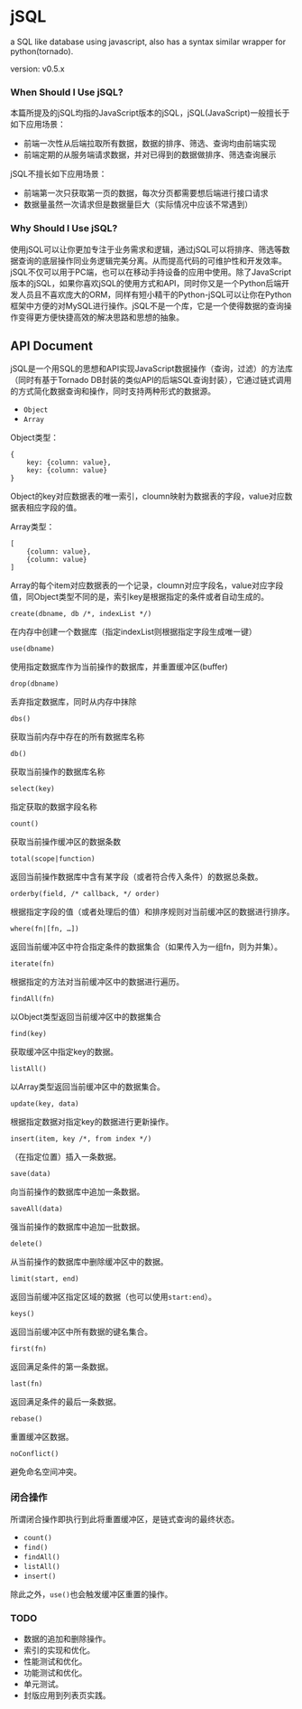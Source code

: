 jSQL
====

a SQL like database using javascript, also has a syntax similar wrapper for python(tornado).

version: v0.5.x

### When Should I Use jSQL?

本篇所提及的jSQL均指的JavaScript版本的jSQL，jSQL(JavaScript)一般擅长于如下应用场景：

- 前端一次性从后端拉取所有数据，数据的排序、筛选、查询均由前端实现
- 前端定期的从服务端请求数据，并对已得到的数据做排序、筛选查询展示

jSQL不擅长如下应用场景：

- 前端第一次只获取第一页的数据，每次分页都需要想后端进行接口请求
- 数据量虽然一次请求但是数据量巨大（实际情况中应该不常遇到）

### Why Should I Use jSQL?

使用jSQL可以让你更加专注于业务需求和逻辑，通过jSQL可以将排序、筛选等数据查询的底层操作同业务逻辑完美分离。从而提高代码的可维护性和开发效率。jSQL不仅可以用于PC端，也可以在移动手持设备的应用中使用。除了JavaScript版本的jSQL，如果你喜欢jSQL的使用方式和API，同时你又是一个Python后端开发人员且不喜欢庞大的ORM，同样有短小精干的Python-jSQL可以让你在Python框架中方便的对MySQL进行操作。jSQL不是一个库，它是一个使得数据的查询操作变得更方便快捷高效的解决思路和思想的抽象。

## API Document

jSQL是一个用SQL的思想和API实现JavaScript数据操作（查询，过滤）的方法库（同时有基于Tornado DB封装的类似API的后端SQL查询封装），它通过链式调用的方式简化数据查询和操作，同时支持两种形式的数据源。

- `Object`
- `Array`

Object类型：

	{
		key: {column: value},
		key: {column: value}
	}

Object的key对应数据表的唯一索引，cloumn映射为数据表的字段，value对应数据表相应字段的值。

Array类型：

	[
		{column: value},
		{column: value}
	]

Array的每个item对应数据表的一个记录，cloumn对应字段名，value对应字段值，同Object类型不同的是，索引key是根据指定的条件或者自动生成的。

`create(dbname, db /*, indexList */)`

在内存中创建一个数据库（指定indexList则根据指定字段生成唯一键）

`use(dbname)`

使用指定数据库作为当前操作的数据库，并重置缓冲区(buffer)

`drop(dbname)`

丢弃指定数据库，同时从内存中抹除

`dbs()`

获取当前内存中存在的所有数据库名称

`db()`

获取当前操作的数据库名称

`select(key)`

指定获取的数据字段名称

`count()`

获取当前操作缓冲区的数据条数

`total(scope|function)`

返回当前操作数据库中含有某字段（或者符合传入条件）的数据总条数。

`orderby(field, /* callback, */ order)`

根据指定字段的值（或者处理后的值）和排序规则对当前缓冲区的数据进行排序。

`where(fn|[fn, …])`

返回当前缓冲区中符合指定条件的数据集合（如果传入为一组fn，则为并集）。

`iterate(fn)`

根据指定的方法对当前缓冲区中的数据进行遍历。

`findAll(fn)`

以Object类型返回当前缓冲区中的数据集合

`find(key)`

获取缓冲区中指定key的数据。

`listAll()`

以Array类型返回当前缓冲区中的数据集合。

`update(key, data)`

根据指定数据对指定key的数据进行更新操作。

`insert(item, key /*, from index */)`

（在指定位置）插入一条数据。

`save(data)`

向当前操作的数据库中追加一条数据。

`saveAll(data)`

强当前操作的数据库中追加一批数据。

`delete()`

从当前操作的数据库中删除缓冲区中的数据。

`limit(start, end)`

返回当前缓冲区指定区域的数据（也可以使用`start:end`）。

`keys()`

返回当前缓冲区中所有数据的键名集合。

`first(fn)`

返回满足条件的第一条数据。

`last(fn)`

返回满足条件的最后一条数据。

`rebase()`

重置缓冲区数据。

`noConflict()`

避免命名空间冲突。

### 闭合操作

所谓闭合操作即执行到此将重置缓冲区，是链式查询的最终状态。

- `count()`
- `find()`
- `findAll()`
- `listAll()`
- `insert()`

除此之外，`use()`也会触发缓冲区重置的操作。

### TODO

- 数据的追加和删除操作。
- 索引的实现和优化。
- 性能测试和优化。
- 功能测试和优化。
- 单元测试。
- 封版应用到列表页实践。